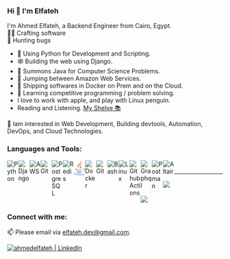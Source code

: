 ### Hi 👋 I'm Elfateh  

I'm Ahmed Elfateh, a Backend Engineer from Cairo, Egypt.  
👨‍🎨  Crafting software  
🐛  Hunting bugs

-   🐍  Using Python for Development and Scripting. 
-   🕸  Building the web using Django.
-   🧙‍ Summons Java for Computer Science Problems.
-   🤸‍ Jumping between Amazon Web Services. 
-   🚢  Shipping softwares in Docker on Prem and on the Cloud.
-   🧗‍ Learning competitive programming / problem solving.
-   I love to work with apple, and play with Linux penguin.
-   Reading and Listening. [My Shelve 📚](https://ahmedelfateh.github.io/book-list/)


🤔 Iam interested in Web Development, Building devtools, Automation, DevOps, and Cloud Technologies.

### Languages and Tools:

<img align="left" alt="Python" width="26px" 
src="https://raw.githubusercontent.com/gilbarbara/logos/804dc257b59e144eaca5bc6ffd16949752c6f789/logos/python.svg" />

<img align="left" alt="Django" width="26px" 
src="https://raw.githubusercontent.com/gilbarbara/logos/804dc257b59e144eaca5bc6ffd16949752c6f789/logos/django.svg" />

<img align="left" alt="AWS" width="26px" 
src="https://upload.wikimedia.org/wikipedia/commons/9/93/Amazon_Web_Services_Logo.svg" />

<img align="left" alt="Git" width="26px" 
src="https://raw.githubusercontent.com/gilbarbara/logos/804dc257b59e144eaca5bc6ffd16949752c6f789/logos/git-icon.svg" />

<img align="left" alt="PostgreSQL" width="26px" 
src="https://raw.githubusercontent.com/gilbarbara/logos/804dc257b59e144eaca5bc6ffd16949752c6f789/logos/postgresql.svg" />

<img align="left" alt="Redis" width="26px" 
src="https://raw.githubusercontent.com/gilbarbara/logos/804dc257b59e144eaca5bc6ffd16949752c6f789/logos/redis.svg" />

<img align="left" alt="Java" width="26px" 
src="https://raw.githubusercontent.com/gilbarbara/logos/804dc257b59e144eaca5bc6ffd16949752c6f789/logos/java.svg" />

<img align="left" alt="Docker" width="26px" 
src="https://raw.githubusercontent.com/gilbarbara/logos/804dc257b59e144eaca5bc6ffd16949752c6f789/logos/docker-icon.svg" />

<img align="left" alt="Git" width="26px" 
src="https://raw.githubusercontent.com/tomchen/stack-icons/634d5c036a2a7ca0115c94ab2ce86c7e79e01e13/logos/git.svg" />

<img align="left" alt="Bash" width="26px" 
src="https://camo.githubusercontent.com/bbb327d6ba7708520eaafd13396fed64d73bf5df5c4cdd0ba03cf0843f7a9340/68747470733a2f2f7777772e766563746f726c6f676f2e7a6f6e652f6c6f676f732f676e755f626173682f676e755f626173682d69636f6e2e737667" />

<img align="left" alt="Linux" width="26px" 
src="https://camo.githubusercontent.com/cb0738ef62409d4383697dba6b233e061ba1c9fad57e286c9232b7be97feb539/68747470733a2f2f7777772e766563746f726c6f676f2e7a6f6e652f6c6f676f732f6c696e75782f6c696e75782d69636f6e2e737667" />

<img align="left" alt="Github Actions" width="26px" 
src="https://camo.githubusercontent.com/0c2a6625bce2cb16a77924cc3e9473a888ed4b0d6a44328eb0c1d07ba7f5e8d4/68747470733a2f2f6769746875622e6769746875626173736574732e636f6d2f696d616765732f6d6f64756c65732f736974652f66656174757265732f616374696f6e732d69636f6e2d616374696f6e732e737667" />

<img align="left" alt="Graphql" width="26px" 
src="https://raw.githubusercontent.com/gilbarbara/logos/f4c8e8b933aa80ce83b6d6d387e016bf4cb4e376/logos/graphql.svg" />

<img align="left" alt="Postman" width="26px" 
src="https://raw.githubusercontent.com/gilbarbara/logos/f4c8e8b933aa80ce83b6d6d387e016bf4cb4e376/logos/postman-icon.svg" />

<img align="left" alt="Altair" width="26px" 
src="https://raw.githubusercontent.com/tomchen/stack-icons/634d5c036a2a7ca0115c94ab2ce86c7e79e01e13/logos/altair.svg" />

<br />

---
<a href="https://github.com/ahmedelfateh/">
  <img align="center" src="https://github-readme-stats.vercel.app/api?username=ahmedelfateh&count_private=true&show_icons=true&theme=radical&hide_border=false" />
</a>
<br />
<br />
<a href="https://github.com/ahmedelfateh/">
  <img align="center" src="https://github-readme-stats.vercel.app/api/top-langs/?username=ahmedelfateh&layout=compact&theme=radical&hide_border=false" />
</a>

<br />

### Connect with me:  
📫  Please email via elfateh.dev@gmail.com.

<p align="left">
<a href="https://www.linkedin.com/in/ahmedelfateh/"><img  width="60px" alt="ahmedelfateh | LinkedIn" src="https://raw.githubusercontent.com/gilbarbara/logos/804dc257b59e144eaca5bc6ffd16949752c6f789/logos/linkedin.svg">
</a>
</p>
